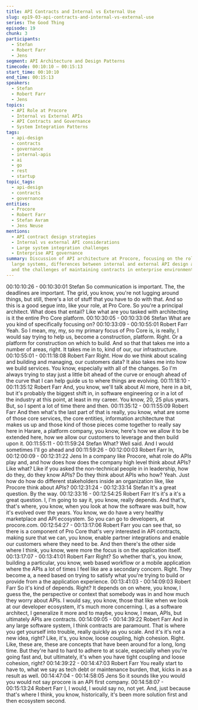 ```yaml
---
title: API Contracts and Internal vs External Use
slug: ep19-03-api-contracts-and-internal-vs-external-use
series: The Good Thing
episode: 19
chunk: 3
participants:
  - Stefan
  - Robert Farr
  - Jens
segment: API Architecture and Design Patterns
timecode: 00:10:10 – 00:15:13
start_time: 00:10:10
end_time: 00:15:13
speakers:
  - Stefan
  - Robert Farr
  - Jens
topics:
  - API Role at Procore
  - Internal vs External APIs
  - API Contracts and Governance
  - System Integration Patterns
tags:
  - api-design
  - contracts
  - governance
  - internal-apis
  - ai
  - go
  - rest
  - startup
topic_tags:
  - api-design
  - contracts
  - governance
entities:
  - Procore
  - Robert Farr
  - Stefan Avram
  - Jens Neuse
mentions:
  - API contract design strategies
  - Internal vs external API considerations
  - Large system integration challenges
  - Enterprise API governance
summary: Discussion of API architecture at Procore, focusing on the role of APIs in
  large systems, differences between internal and external API design approaches,
  and the challenges of maintaining contracts in enterprise environments.
---
```


00:10:10:26 - 00:10:30:01
Stefan
So communication is important. The, the deadlines are important. The grid, you know, you're not
lugging around things, but still, there's a lot of stuff that you have to do with that. And so this is a
good segue into, like your role, at Pro Core. So you're a principal architect. What does that
entail? Like what are you tasked with architecting is it the entire Pro Core platform.
00:10:30:05 - 00:10:33:06
Stefan
What are you kind of specifically focusing on?
00:10:33:09 - 00:10:55:01
Robert Farr
Yeah. So I mean, my, my, so my primary focus of Pro Core is, is really, I would say trying to help
us, become a construction, platform. Right. Or a platform for construction on which to build. And
so that that takes me into a number of areas, right. It takes me in to, kind of our, our
infrastructure.
00:10:55:01 - 00:11:18:08
Robert Farr
Right. How do we think about scaling and building and managing, our customers data? It also
takes me into how we build services. You know, especially with all of the changes. So I'm
always trying to stay just a little bit ahead of the curve or enough ahead of the curve that I can
help guide us to where things are evolving.
00:11:18:10 - 00:11:35:12
Robert Farr
And, you know, we'll talk about AI more, here in a bit, but it's probably the biggest shift in, in
software engineering or in a lot of the industry at this point, at least in my career. You know, 20,
25 plus years. But, so I spent a lot of time there and then.
00:11:35:12 - 00:11:55:09
Robert Farr
And then what's the last part of that is really, you know, what are some of those core services,
the core entities, information architecture that makes us up and those kind of those pieces come
together to really say here in Harare, a platform company, you know, here's how we allow it to
be extended here, how we allow our customers to leverage and then build upon it.
00:11:55:11 - 00:11:59:24
Stefan
What? Well said. And I would sometimes I'll go ahead and
00:11:59:26 - 00:12:00:03
Robert Farr
In,
00:12:00:09 - 00:12:31:22
Jens
In a company like Procore, what role do APIs play and, and how does how does the company
high level think about APIs? Like what? Like if you asked the non-technical people in in
leadership, how do they, do they know APIs? Do they think about APIs who how? Yeah. Just
how do how do different stakeholders inside an organization like, like Procore think about APIs?
00:12:31:24 - 00:12:33:14
Stefan
It's a great question. By the way.
00:12:33:16 - 00:12:54:25
Robert Farr
It's it's a it's a great question. I, I'm going to say it, you know, really depends. And that's, that's
where, you know, when you look at how the software was built, how it's evolved over the years.
You know, we do have a very healthy marketplace and API ecosystem. So you can go to
developers, at procore.com.
00:12:54:27 - 00:13:17:06
Robert Farr
you can see that, so there is a component of Pro Core that's very interested in API contracts,
making sure that we can, you know, enable partner integrations and enable our customers
where they need to be. And then there's the other side where I think, you know, were more the
focus is on the application itself.
00:13:17:07 - 00:13:41:01
Robert Farr
Right? So whether that's, you know, building a particular, you know, web based workflow or a
mobile application where the APIs a lot of times I feel like are a secondary concern. Right. They
become a, a need based on trying to satisfy what you're trying to build or provide from a the
application experience.
00:13:41:03 - 00:14:09:03
Robert Farr
So it's kind of depends. Right? It depends on on where, you know, I guess the, the perspective
or context that somebody was in and how much they worry about APIs. I would say, you know,
those that like when we look at our developer ecosystem, it's much more concerning. I, as a
software architect, I generalize it more and to maybe, you know, I mean, APIs, but ultimately
APIs are contracts.
00:14:09:05 - 00:14:39:22
Robert Farr
And in any large software system, I think contracts are paramount. That is where you get
yourself into trouble, really quickly as you scale. And it's it's not a new idea, right? Like, it's, you
know, loose coupling, high cohesion. Right. Like, these are, these are concepts that have been
around for a long, long time. But they're hard to hard to adhere to at scale, especially when
you're going fast and, but ultimately, it's when you have tight coupling and loose cohesion, right?
00:14:39:22 - 00:14:47:03
Robert Farr
You really start to have to, what we say as tech debt or maintenance burden, that, kicks in as a
result as well.
00:14:47:04 - 00:14:58:05
Jens
So it sounds like you would you would not say procore is an API first company.
00:14:58:07 - 00:15:13:24
Robert Farr
I, I would, I would say no, not yet. And, just because that's where I think, you know, historically,
it's been more solution first and then ecosystem second.